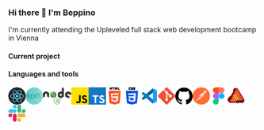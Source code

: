 ### Hi there 👋 I'm Beppino

I'm currently attending the Upleveled full stack web development bootcamp in Vienna

#### Current project

#### Languages and tools

<img align="left" alt="git" height="35" src="/icons/react.png" />
<img align="left" alt="git" height="35" src="/icons/nextjs.png" />
<img align="left" alt="git" height="35" src="/icons/nodejs.png" />
<img align="left" alt="git" height="35" src="/icons/JS.png" />
<img align="left" alt="git" height="35" src="/icons/TS.png" />
<img align="left" alt="git" height="35" src="/icons/html5.png" />
<img align="left" alt="git" height="35" src="/icons/css3.png" />
<img align="left" alt="git" height="35" src="/icons/VSCode.png" />
<img align="left" alt="git" height="35" src="/icons/git.png" />
<img align="left" alt="git" height="35" src="/icons/github.png" />
<img align="left" alt="git" height="35" src="/icons/postman.png" />
<img align="left" alt="git" height="35" src="/icons/figma.png" />
<img align="left" alt="git" height="35" src="/icons/affinity.png" />
<img align="left" alt="git" height="35" src="/icons/slack.png" />

<!--
**bdefner/bdefner** is a ✨ _special_ ✨ repository because its `README.md` (this file) appears on your GitHub profile.

Here are some ideas to get you started:

- 🔭 I’m currently working on ...
- 🌱 I’m currently learning ...
- 👯 I’m looking to collaborate on ...
- 🤔 I’m looking for help with ...
- 💬 Ask me about ...
- 📫 How to reach me: ...
- 😄 Pronouns: ...
- ⚡ Fun fact: ...
-->
